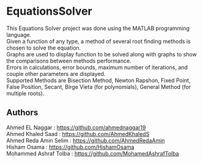 # EquationsSolver
This Equations Solver project was done using the MATLAB programming language.  
Given a function of any type, a method of several root finding methods is chosen to solve the equation.  
Graphs are used to display function to be solved along with graphs to show the comparisons between methods performance.  
Errors in calculations, error bounds, maximum number of iterations, and couple other parameters are displayed.  
Supported Methods are Bisection Method, Newton Rapshon, Fixed Point, False Position, Secant, Birge Vieta (for polynomials), General Method (for multiple roots).
## Authors 
  Ahmed EL Naggar : https://github.com/ahmednaggar19  
  Ahmed Khaled Saad : https://github.com/AhmedKhaledS  
  Ahmed Reda Amin Selim : https://github.com/AhmedRedaAmin   
  Hisham Osama : https://github.com/HishamOsama  
  Mohammed Ashraf Tolba : https://github.com/MohamedAshrafTolba
  

